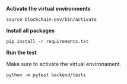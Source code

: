 **Activate the virtual environments**

```
source blockchain-env/bin/activate

```
**Install all packages**
```
pip install -r requirements.txt
```
**Run the test**

Make sure to activate the virtual environament.

```
python -m pytest backend/tests
```